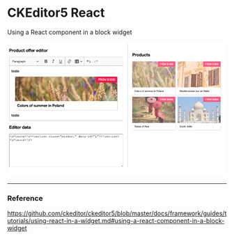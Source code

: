 # CKEditor5 React

Using a React component in a block widget

<img src="screenshot.png">

---

### Reference

https://github.com/ckeditor/ckeditor5/blob/master/docs/framework/guides/tutorials/using-react-in-a-widget.md#using-a-react-component-in-a-block-widget
